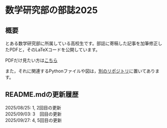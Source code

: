 # 数学研究部の部誌2025
## 概要
とある数学研究部に所属している高校生です。部誌に寄稿した記事を加筆修正したPDFと，そのLaTeXコードを公開しています。

PDFだけ見たい方は[こちら](https://github.com/stochastic-yukke/sukenbushi2025/blob/main/main.pdf)

また，それに関連するPythonファイルや図は，[別のリポジトリ](https://github.com/stochastic-yukke/python-sierpinski-gasket)に置いてあります。

<!-- PDF_LINK_START -->
<!-- 同等の内容のブログをMathlogで投稿しています：[1年生の夢を追って類体論の頂を望む](https://mathlog.info/series/c5HX6XWmIQ2vZ4acykxZ) -->
<!-- PDF_LINK_END -->

## README.mdの更新履歴
2025/08/25: 1, 2回目の更新<br>
2025/09/03: 3 &nbsp;&thinsp; 回目の更新<br>
2025/09/27: 4, 5回目の更新
